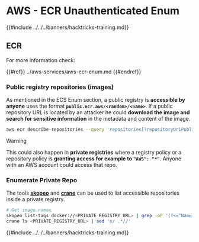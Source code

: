 # AWS - ECR Unauthenticated Enum

{{#include ../../../banners/hacktricks-training.md}}

## ECR

For more information check:

{{#ref}}
../aws-services/aws-ecr-enum.md
{{#endref}}

### Public registry repositories (images)

As mentioned in the ECS Enum section, a public registry is **accessible by anyone** uses the format **`public.ecr.aws/<random>/<name>`**. If a public repository URL is located by an attacker he could **download the image and search for sensitive information** in the metadata and content of the image.

```bash
aws ecr describe-repositories --query 'repositories[?repositoryUriPublic == `true`].repositoryName' --output text
```

> [!WARNING]
> This could also happen in **private registries** where a registry policy or a repository policy is **granting access for example to `"AWS": "*"`**. Anyone with an AWS account could access that repo.

### Enumerate Private Repo

The tools [**skopeo**](https://github.com/containers/skopeo) and [**crane**](https://github.com/google/go-containerregistry/blob/main/cmd/crane/doc/crane.md) can be used to list accessible repositories inside a private registry.

```bash
# Get image names
skopeo list-tags docker://<PRIVATE_REGISTRY_URL> | grep -oP '(?<=^Name: ).+'
crane ls <PRIVATE_REGISTRY_URL> | sed 's/ .*//'
```

{{#include ../../../banners/hacktricks-training.md}}






